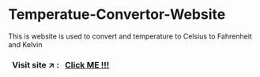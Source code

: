 # Temperatue-Convertor-Website
This is website is used to convert and temperature to Celsius to Fahrenheit and Kelvin 

### &nbsp; Visit site :arrow_upper_right: : &nbsp; [Click ME !!!](https://prajwal-r-h.github.io/Temperatue-Convertor-Website/)
